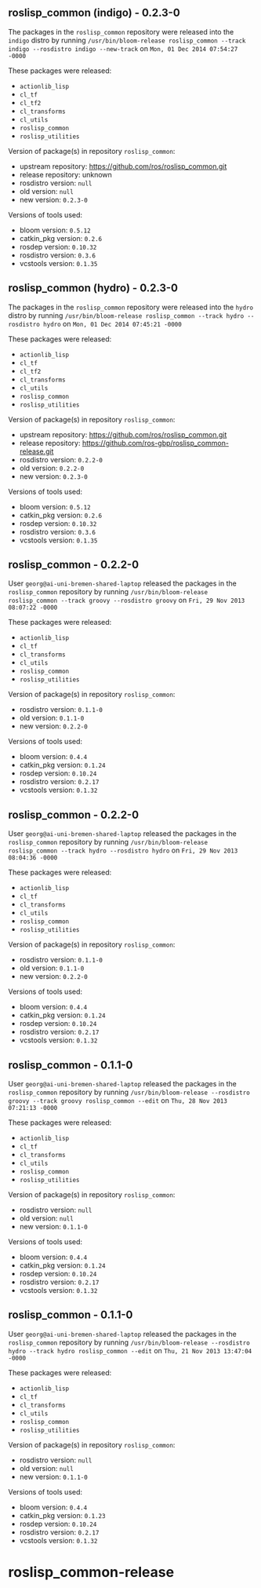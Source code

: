 ## roslisp_common (indigo) - 0.2.3-0

The packages in the `roslisp_common` repository were released into the `indigo` distro by running `/usr/bin/bloom-release roslisp_common --track indigo --rosdistro indigo --new-track` on `Mon, 01 Dec 2014 07:54:27 -0000`

These packages were released:
- `actionlib_lisp`
- `cl_tf`
- `cl_tf2`
- `cl_transforms`
- `cl_utils`
- `roslisp_common`
- `roslisp_utilities`

Version of package(s) in repository `roslisp_common`:
- upstream repository: https://github.com/ros/roslisp_common.git
- release repository: unknown
- rosdistro version: `null`
- old version: `null`
- new version: `0.2.3-0`

Versions of tools used:
- bloom version: `0.5.12`
- catkin_pkg version: `0.2.6`
- rosdep version: `0.10.32`
- rosdistro version: `0.3.6`
- vcstools version: `0.1.35`


## roslisp_common (hydro) - 0.2.3-0

The packages in the `roslisp_common` repository were released into the `hydro` distro by running `/usr/bin/bloom-release roslisp_common --track hydro --rosdistro hydro` on `Mon, 01 Dec 2014 07:45:21 -0000`

These packages were released:
- `actionlib_lisp`
- `cl_tf`
- `cl_tf2`
- `cl_transforms`
- `cl_utils`
- `roslisp_common`
- `roslisp_utilities`

Version of package(s) in repository `roslisp_common`:
- upstream repository: https://github.com/ros/roslisp_common.git
- release repository: https://github.com/ros-gbp/roslisp_common-release.git
- rosdistro version: `0.2.2-0`
- old version: `0.2.2-0`
- new version: `0.2.3-0`

Versions of tools used:
- bloom version: `0.5.12`
- catkin_pkg version: `0.2.6`
- rosdep version: `0.10.32`
- rosdistro version: `0.3.6`
- vcstools version: `0.1.35`


## roslisp_common - 0.2.2-0

User `georg@ai-uni-bremen-shared-laptop` released the packages in the `roslisp_common` repository by running `/usr/bin/bloom-release roslisp_common --track groovy --rosdistro groovy` on `Fri, 29 Nov 2013 08:07:22 -0000`

These packages were released:
- `actionlib_lisp`
- `cl_tf`
- `cl_transforms`
- `cl_utils`
- `roslisp_common`
- `roslisp_utilities`

Version of package(s) in repository `roslisp_common`:
- rosdistro version: `0.1.1-0`
- old version: `0.1.1-0`
- new version: `0.2.2-0`

Versions of tools used:
- bloom version: `0.4.4`
- catkin_pkg version: `0.1.24`
- rosdep version: `0.10.24`
- rosdistro version: `0.2.17`
- vcstools version: `0.1.32`


## roslisp_common - 0.2.2-0

User `georg@ai-uni-bremen-shared-laptop` released the packages in the `roslisp_common` repository by running `/usr/bin/bloom-release roslisp_common --track hydro --rosdistro hydro` on `Fri, 29 Nov 2013 08:04:36 -0000`

These packages were released:
- `actionlib_lisp`
- `cl_tf`
- `cl_transforms`
- `cl_utils`
- `roslisp_common`
- `roslisp_utilities`

Version of package(s) in repository `roslisp_common`:
- rosdistro version: `0.1.1-0`
- old version: `0.1.1-0`
- new version: `0.2.2-0`

Versions of tools used:
- bloom version: `0.4.4`
- catkin_pkg version: `0.1.24`
- rosdep version: `0.10.24`
- rosdistro version: `0.2.17`
- vcstools version: `0.1.32`


## roslisp_common - 0.1.1-0

User `georg@ai-uni-bremen-shared-laptop` released the packages in the `roslisp_common` repository by running `/usr/bin/bloom-release --rosdistro groovy --track groovy roslisp_common --edit` on `Thu, 28 Nov 2013 07:21:13 -0000`

These packages were released:
- `actionlib_lisp`
- `cl_tf`
- `cl_transforms`
- `cl_utils`
- `roslisp_common`
- `roslisp_utilities`

Version of package(s) in repository `roslisp_common`:
- rosdistro version: `null`
- old version: `null`
- new version: `0.1.1-0`

Versions of tools used:
- bloom version: `0.4.4`
- catkin_pkg version: `0.1.24`
- rosdep version: `0.10.24`
- rosdistro version: `0.2.17`
- vcstools version: `0.1.32`


## roslisp_common - 0.1.1-0

User `georg@ai-uni-bremen-shared-laptop` released the packages in the `roslisp_common` repository by running `/usr/bin/bloom-release --rosdistro hydro --track hydro roslisp_common --edit` on `Thu, 21 Nov 2013 13:47:04 -0000`

These packages were released:
- `actionlib_lisp`
- `cl_tf`
- `cl_transforms`
- `cl_utils`
- `roslisp_common`
- `roslisp_utilities`

Version of package(s) in repository `roslisp_common`:
- rosdistro version: `null`
- old version: `null`
- new version: `0.1.1-0`

Versions of tools used:
- bloom version: `0.4.4`
- catkin_pkg version: `0.1.23`
- rosdep version: `0.10.24`
- rosdistro version: `0.2.17`
- vcstools version: `0.1.32`


roslisp_common-release
======================
